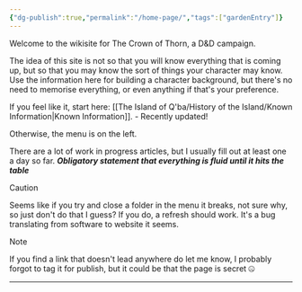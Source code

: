 ```yaml
---
{"dg-publish":true,"permalink":"/home-page/","tags":["gardenEntry"]}
---
```


Welcome to the wikisite for The Crown of Thorn, a D&D campaign.

The idea of this site is not so that you will know everything that is coming up, but so that you may know the sort of things your character may know. Use the information here for building a character background, but there's no need to memorise everything, or even anything if that's your preference.

If you feel like it, start here: [[The Island of Q'ba/History of the Island/Known Information\|Known Information]]. - Recently updated!

Otherwise, the menu is on the left.

There are a lot of work in progress articles, but I usually fill out at least one a day so far. 
***Obligatory statement that everything is fluid until it hits the table***


>[!Caution] 
>Seems like if you try and close a folder in the menu it breaks, not sure why, so just don't do that I guess? If you do, a refresh should work. It's a bug translating from software to website it seems.

>[!note]
>If you find a link that doesn't lead anywhere do let me know, I probably forgot to tag it for publish, but it could be that the page is secret 🤐














---
